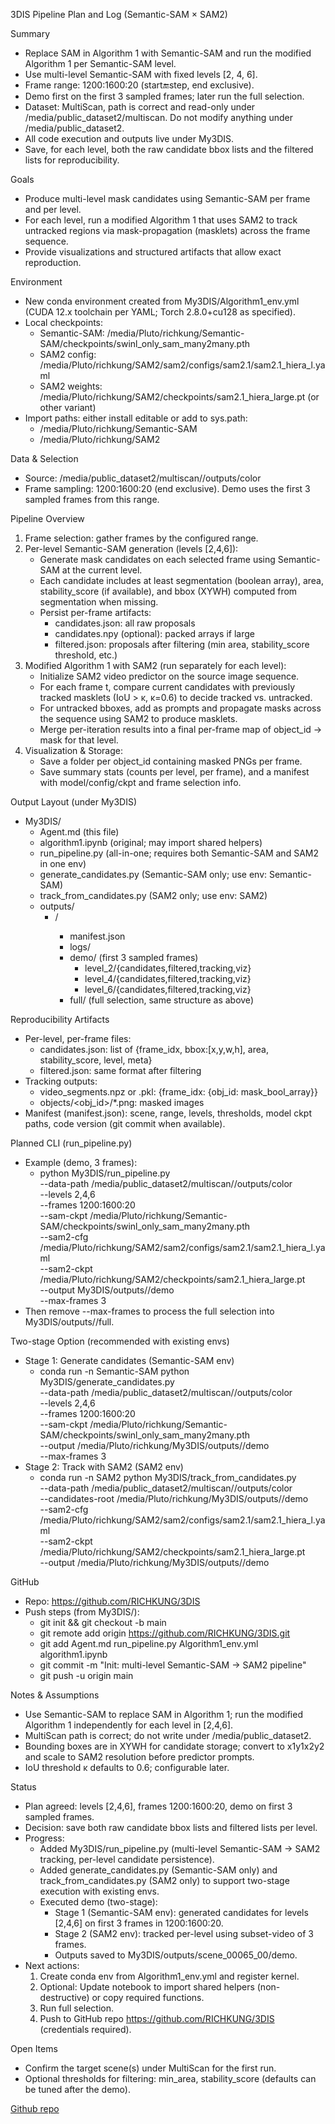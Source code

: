 3DIS Pipeline Plan and Log (Semantic-SAM × SAM2)

Summary
- Replace SAM in Algorithm 1 with Semantic-SAM and run the modified Algorithm 1 per Semantic-SAM level.
- Use multi-level Semantic-SAM with fixed levels [2, 4, 6].
- Frame range: 1200:1600:20 (start:end:step, end exclusive).
- Demo first on the first 3 sampled frames; later run the full selection.
- Dataset: MultiScan, path is correct and read-only under /media/public_dataset2/multiscan. Do not modify anything under /media/public_dataset2.
- All code execution and outputs live under My3DIS.
- Save, for each level, both the raw candidate bbox lists and the filtered lists for reproducibility.

Goals
- Produce multi-level mask candidates using Semantic-SAM per frame and per level.
- For each level, run a modified Algorithm 1 that uses SAM2 to track untracked regions via mask-propagation (masklets) across the frame sequence.
- Provide visualizations and structured artifacts that allow exact reproduction.

Environment
- New conda environment created from My3DIS/Algorithm1_env.yml (CUDA 12.x toolchain per YAML; Torch 2.8.0+cu128 as specified).
- Local checkpoints:
  - Semantic-SAM: /media/Pluto/richkung/Semantic-SAM/checkpoints/swinl_only_sam_many2many.pth
  - SAM2 config: /media/Pluto/richkung/SAM2/sam2/configs/sam2.1/sam2.1_hiera_l.yaml
  - SAM2 weights: /media/Pluto/richkung/SAM2/checkpoints/sam2.1_hiera_large.pt (or other variant)
- Import paths: either install editable or add to sys.path:
  - /media/Pluto/richkung/Semantic-SAM
  - /media/Pluto/richkung/SAM2

Data & Selection
- Source: /media/public_dataset2/multiscan/<scene>/outputs/color
- Frame sampling: 1200:1600:20 (end exclusive). Demo uses the first 3 sampled frames from this range.

Pipeline Overview
1) Frame selection: gather frames by the configured range.
2) Per-level Semantic-SAM generation (levels [2,4,6]):
   - Generate mask candidates on each selected frame using Semantic-SAM at the current level.
   - Each candidate includes at least segmentation (boolean array), area, stability_score (if available), and bbox (XYWH) computed from segmentation when missing.
   - Persist per-frame artifacts:
     - candidates.json: all raw proposals
     - candidates.npy (optional): packed arrays if large
     - filtered.json: proposals after filtering (min area, stability_score threshold, etc.)
3) Modified Algorithm 1 with SAM2 (run separately for each level):
   - Initialize SAM2 video predictor on the source image sequence.
   - For each frame t, compare current candidates with previously tracked masklets (IoU > κ, κ=0.6) to decide tracked vs. untracked.
   - For untracked bboxes, add as prompts and propagate masks across the sequence using SAM2 to produce masklets.
   - Merge per-iteration results into a final per-frame map of object_id → mask for that level.
4) Visualization & Storage:
   - Save a folder per object_id containing masked PNGs per frame.
   - Save summary stats (counts per level, per frame), and a manifest with model/config/ckpt and frame selection info.

Output Layout (under My3DIS)
- My3DIS/
  - Agent.md (this file)
  - algorithm1.ipynb (original; may import shared helpers)
  - run_pipeline.py (all-in-one; requires both Semantic-SAM and SAM2 in one env)
  - generate_candidates.py (Semantic-SAM only; use env: Semantic-SAM)
  - track_from_candidates.py (SAM2 only; use env: SAM2)
  - outputs/
    - <scene>/
      - manifest.json
      - logs/
      - demo/ (first 3 sampled frames)
        - level_2/{candidates,filtered,tracking,viz}
        - level_4/{candidates,filtered,tracking,viz}
        - level_6/{candidates,filtered,tracking,viz}
      - full/ (full selection, same structure as above)

Reproducibility Artifacts
- Per-level, per-frame files:
  - candidates.json: list of {frame_idx, bbox:[x,y,w,h], area, stability_score, level, meta}
  - filtered.json: same format after filtering
- Tracking outputs:
  - video_segments.npz or .pkl: {frame_idx: {obj_id: mask_bool_array}}
  - objects/<obj_id>/*.png: masked images
- Manifest (manifest.json): scene, range, levels, thresholds, model ckpt paths, code version (git commit when available).

Planned CLI (run_pipeline.py)
- Example (demo, 3 frames):
  - python My3DIS/run_pipeline.py \
    --data-path /media/public_dataset2/multiscan/<scene>/outputs/color \
    --levels 2,4,6 \
    --frames 1200:1600:20 \
    --sam-ckpt /media/Pluto/richkung/Semantic-SAM/checkpoints/swinl_only_sam_many2many.pth \
    --sam2-cfg /media/Pluto/richkung/SAM2/sam2/configs/sam2.1/sam2.1_hiera_l.yaml \
    --sam2-ckpt /media/Pluto/richkung/SAM2/checkpoints/sam2.1_hiera_large.pt \
    --output My3DIS/outputs/<scene>/demo \
    --max-frames 3
- Then remove --max-frames to process the full selection into My3DIS/outputs/<scene>/full.

Two-stage Option (recommended with existing envs)
- Stage 1: Generate candidates (Semantic-SAM env)
  - conda run -n Semantic-SAM python My3DIS/generate_candidates.py \
    --data-path /media/public_dataset2/multiscan/<scene>/outputs/color \
    --levels 2,4,6 \
    --frames 1200:1600:20 \
    --sam-ckpt /media/Pluto/richkung/Semantic-SAM/checkpoints/swinl_only_sam_many2many.pth \
    --output /media/Pluto/richkung/My3DIS/outputs/<scene>/demo \
    --max-frames 3
- Stage 2: Track with SAM2 (SAM2 env)
  - conda run -n SAM2 python My3DIS/track_from_candidates.py \
    --data-path /media/public_dataset2/multiscan/<scene>/outputs/color \
    --candidates-root /media/Pluto/richkung/My3DIS/outputs/<scene>/demo \
    --sam2-cfg /media/Pluto/richkung/SAM2/sam2/configs/sam2.1/sam2.1_hiera_l.yaml \
    --sam2-ckpt /media/Pluto/richkung/SAM2/checkpoints/sam2.1_hiera_large.pt \
    --output /media/Pluto/richkung/My3DIS/outputs/<scene>/demo

GitHub
- Repo: https://github.com/RICHKUNG/3DIS
- Push steps (from My3DIS/):
  - git init && git checkout -b main
  - git remote add origin https://github.com/RICHKUNG/3DIS.git
  - git add Agent.md run_pipeline.py Algorithm1_env.yml algorithm1.ipynb
  - git commit -m "Init: multi-level Semantic-SAM → SAM2 pipeline"
  - git push -u origin main

Notes & Assumptions
- Use Semantic-SAM to replace SAM in Algorithm 1; run the modified Algorithm 1 independently for each level in [2,4,6].
- MultiScan path is correct; do not write under /media/public_dataset2.
- Bounding boxes are in XYWH for candidate storage; convert to x1y1x2y2 and scale to SAM2 resolution before predictor prompts.
- IoU threshold κ defaults to 0.6; configurable later.

Status
- Plan agreed: levels [2,4,6], frames 1200:1600:20, demo on first 3 sampled frames.
- Decision: save both raw candidate bbox lists and filtered lists per level.
- Progress:
  - Added My3DIS/run_pipeline.py (multi-level Semantic-SAM → SAM2 tracking, per-level candidate persistence).
  - Added generate_candidates.py (Semantic-SAM only) and track_from_candidates.py (SAM2 only) to support two-stage execution with existing envs.
  - Executed demo (two-stage):
    - Stage 1 (Semantic-SAM env): generated candidates for levels [2,4,6] on first 3 frames in 1200:1600:20.
    - Stage 2 (SAM2 env): tracked per-level using subset-video of 3 frames.
    - Outputs saved to My3DIS/outputs/scene_00065_00/demo.
- Next actions:
  1) Create conda env from Algorithm1_env.yml and register kernel.
  2) Optional: Update notebook to import shared helpers (non-destructive) or copy required functions.
  3) Run full selection.
  4) Push to GitHub repo https://github.com/RICHKUNG/3DIS (credentials required).

Open Items
- Confirm the target scene(s) under MultiScan for the first run.
- Optional thresholds for filtering: min_area, stability_score (defaults can be tuned after the demo).


[Github repo](https://github.com/RICHKUNG/3DIS)
